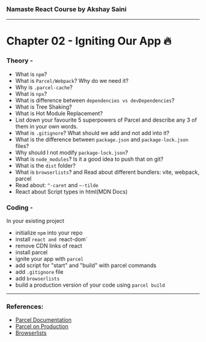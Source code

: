 ### Namaste React Course by Akshay Saini
---

# Chapter 02 - Igniting Our App 🔥

### Theory -
- What is `npm`?
- What is `Parcel/Webpack`? Why do we need it?
- Why is `.parcel-cache`?
- What is `npx`?
- What is difference between `dependencies vs devDependencies`?
- What is Tree Shaking?
- What is Hot Module Replacement?
- List down your favourite 5 superpowers of Parcel and describe any 3 of them in your own words.
- What is `.gitignore`? What should we add and not add into it?
- What is the difference between `package.json` and `package-lock.json` files?
- Why should I not modify `package-lock.json`?
- What is `node_modules`? Is it a good idea to push that on git?
- What is the `dist` folder?
- What is `browserlists`? and Read about different bundlers: vite, webpack, parcel
- Read about: `^-caret` and `~-tilde`
- React about Script types in html(MDN Docs)

### Coding -
In your existing project

- initialize `npm` into your repo
- install `react and `react-dom`
- remove CDN links of react
- install parcel
- ignite your app with `parcel`
- add script for "start" and "build" with parcel commands
- add `.gitignore` file
- add `browserlists`
- build a production version of your code using `parcel build`

---
### References:
- [Parcel Documentation](https://parceljs.org/docs/)
- [Parcel on Production](https://parceljs.org/features/production/)
- [Browserlists](https://browserslist.dev/)